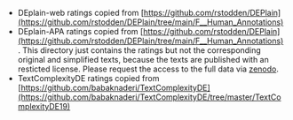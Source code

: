 * DEplain-web ratings copied from [https://github.com/rstodden/DEPlain](https://github.com/rstodden/DEPlain/tree/main/F__Human_Annotations)
* DEplain-APA ratings copied from [https://github.com/rstodden/DEPlain](https://github.com/rstodden/DEPlain/tree/main/F__Human_Annotations). This directory just contains the ratings but not the corresponding original and simplified texts, because the texts are published with an resticted license. Please request the access to the full data via [zenodo](https://zenodo.org/record/7674560).
* TextComplexityDE ratings copied from [https://github.com/babaknaderi/TextComplexityDE](https://github.com/babaknaderi/TextComplexityDE/tree/master/TextComplexityDE19)
